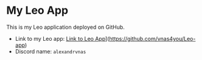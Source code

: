 # My Leo App

This is my Leo application deployed on GitHub.

- Link to my Leo app: [Link to Leo App]([https://example.com)](https://github.com/vnas4you/Leo-app)
- Discord name: `alexandrvnas`
